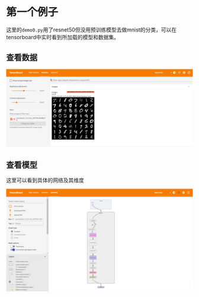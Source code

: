 # 第一个例子

这里的`demo0.py`用了resnet50但没用预训练模型去做mnist的分类，可以在tensorboard中实时看到所加载的模型和数据集。

## 查看数据

![image-20231202132412021](README.assets/image-20231202132412021.png)

## 查看模型

这里可以看到具体的网络及其维度

![image-20231202132315225](README.assets/image-20231202132315225.png)